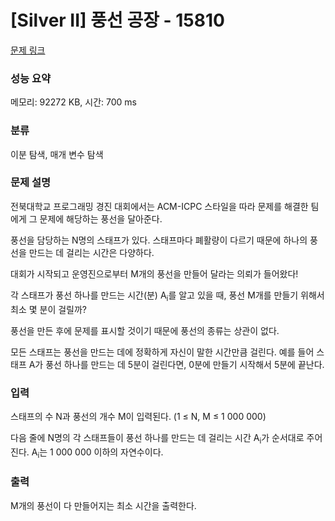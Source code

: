 # [Silver II] 풍선 공장 - 15810 

[문제 링크](https://www.acmicpc.net/problem/15810) 

### 성능 요약

메모리: 92272 KB, 시간: 700 ms

### 분류

이분 탐색, 매개 변수 탐색

### 문제 설명

<p>전북대학교 프로그래밍 경진 대회에서는 ACM-ICPC 스타일을 따라 문제를 해결한 팀에게 그 문제에 해당하는 풍선을 달아준다.</p>

<p>풍선을 담당하는 N명의 스태프가 있다. 스태프마다 폐활량이 다르기 때문에 하나의 풍선을 만드는 데 걸리는 시간은 다양하다.</p>

<p>대회가 시작되고 운영진으로부터 M개의 풍선을 만들어 달라는 의뢰가 들어왔다!</p>

<p>각 스태프가 풍선 하나를 만드는 시간(분) A<sub>i</sub>를 알고 있을 때, 풍선 M개를 만들기 위해서 최소 몇 분이 걸릴까?</p>

<p>풍선을 만든 후에 문제를 표시할 것이기 때문에 풍선의 종류는 상관이 없다.</p>

<p>모든 스태프는 풍선을 만드는 데에 정확하게 자신이 말한 시간만큼 걸린다. 예를 들어 스태프 A가 풍선 하나를 만드는 데 5분이 걸린다면, 0분에 만들기 시작해서 5분에 끝난다.</p>

### 입력 

 <p>스태프의 수 N과 풍선의 개수 M이 입력된다. (1 ≤ N, M ≤ 1 000 000)</p>

<p>다음 줄에 N명의 각 스태프들이 풍선 하나를 만드는 데 걸리는 시간 A<sub>i</sub>가 순서대로 주어진다. A<sub>i</sub>는 1 000 000 이하의 자연수이다.</p>

### 출력 

 <p>M개의 풍선이 다 만들어지는 최소 시간을 출력한다.</p>

